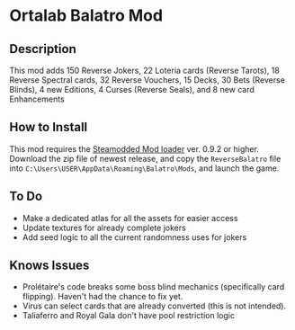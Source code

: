 # Ortalab Balatro Mod

## Description
This mod adds 150 Reverse Jokers, 22 Loteria cards (Reverse Tarots), 18 Reverse Spectral cards, 32 Reverse Vouchers, 15 Decks, 30 Bets (Reverse Blinds), 4 new Editions, 4 Curses (Reverse Seals), and 8 new card Enhancements

## How to Install
This mod requires the [Steamodded Mod loader](https://github.com/Steamopollys/Steamodded) ver. 0.9.2 or higher. Download the zip file of newest release, and copy the `ReverseBalatro` file into `C:\Users\USER\AppData\Roaming\Balatro\Mods`, and launch the game. 

## To Do
- Make a dedicated atlas for all the assets for easier access
- Update textures for already complete jokers
- Add seed logic to all the current randomness uses for jokers

## Knows Issues
- Prolétaire's code breaks some boss blind mechanics (specifically card flipping). Haven't had the chance to fix yet. 
- Virus can select cards that are already converted (this is not intended).
- Taliaferro and Royal Gala don't have pool restriction logic
